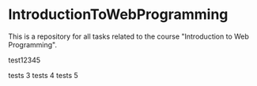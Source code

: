 # IntroductionToWebProgramming
This is a repository for all tasks related to the course "Introduction to Web Programming".

test12345

 tests 3
 tests 4 
 tests 5
 